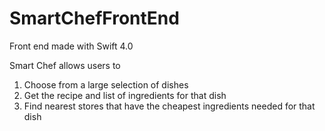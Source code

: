 # SmartChefFrontEnd

Front end made with Swift 4.0 

Smart Chef allows users to 
1) Choose from a large selection of dishes 
2) Get the recipe and list of ingredients for that dish 
3) Find nearest stores that have the cheapest ingredients needed for that dish
